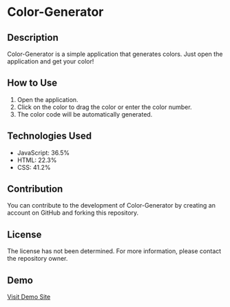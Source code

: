 # Color-Generator

## Description
Color-Generator is a simple application that generates colors. Just open the application and get your color!

## How to Use
1. Open the application.
2. Click on the color to drag the color or enter the color number.
3. The color code will be automatically generated.

## Technologies Used
- JavaScript: 36.5%
- HTML: 22.3%
- CSS: 41.2%

## Contribution
You can contribute to the development of Color-Generator by creating an account on GitHub and forking this repository.

## License
The license has not been determined. For more information, please contact the repository owner.

## Demo
<a href="https://zufarrizal.github.io/color-generator/"> Visit Demo Site</a>
